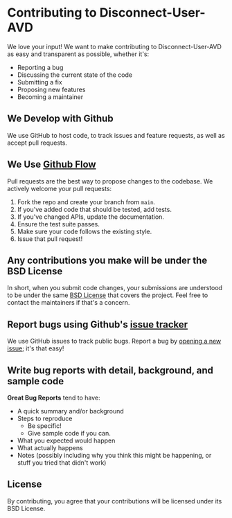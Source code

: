 # Contributing to Disconnect-User-AVD

We love your input! We want to make contributing to Disconnect-User-AVD as easy and transparent as possible, whether it's:

- Reporting a bug
- Discussing the current state of the code
- Submitting a fix
- Proposing new features
- Becoming a maintainer

## We Develop with Github
We use GitHub to host code, to track issues and feature requests, as well as accept pull requests.

## We Use [Github Flow](https://guides.github.com/introduction/flow/index.html)
Pull requests are the best way to propose changes to the codebase. We actively welcome your pull requests:

1. Fork the repo and create your branch from `main`.
2. If you've added code that should be tested, add tests.
3. If you've changed APIs, update the documentation.
4. Ensure the test suite passes.
5. Make sure your code follows the existing style.
6. Issue that pull request!

## Any contributions you make will be under the BSD License
In short, when you submit code changes, your submissions are understood to be under the same [BSD License](LICENSE) that covers the project. Feel free to contact the maintainers if that's a concern.

## Report bugs using Github's [issue tracker](https://github.com/ecrotty/Disconnect-User-AVD/issues)
We use GitHub issues to track public bugs. Report a bug by [opening a new issue](https://github.com/ecrotty/Disconnect-User-AVD/issues/new); it's that easy!

## Write bug reports with detail, background, and sample code

**Great Bug Reports** tend to have:

- A quick summary and/or background
- Steps to reproduce
  - Be specific!
  - Give sample code if you can.
- What you expected would happen
- What actually happens
- Notes (possibly including why you think this might be happening, or stuff you tried that didn't work)

## License
By contributing, you agree that your contributions will be licensed under its BSD License.
